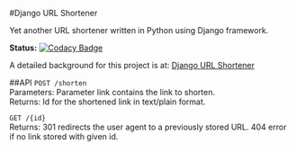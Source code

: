 #Django URL Shortener

Yet another URL shortener written in Python using Django framework. 

__Status:__
[![Codacy Badge](https://www.codacy.com/project/badge/3a1ad454fc31435880213eb516cd6e77)](https://www.codacy.com/app/srsridhar5/django-url-shortener)

A detailed background for this project is at: [Django URL Shortener](https://c05mic.wordpress.com/2015/02/10/implementing-an-url-shortener-using-djangopython/)

##API
`POST /shorten`
<br>Parameters: Parameter link contains the link to shorten.
<br>Returns: Id for the shortened link in text/plain format.

`GET /{id}`
<br>Returns: 301 redirects the user agent to a previously stored URL. 404 error if no link stored with given id.

